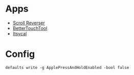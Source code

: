 # Apps

- [Scroll Reverser](https://pilotmoon.com/scrollreverser/)
- [BetterTouchTool](https://www.boastr.net/)
- [Itsycal](https://www.mowglii.com/itsycal/)

# Config

```
defaults write -g ApplePressAndHoldEnabled -bool false
```
